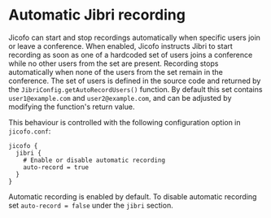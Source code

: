 # Automatic Jibri recording

Jicofo can start and stop recordings automatically when specific users join or
leave a conference. When enabled, Jicofo instructs Jibri to start recording as
soon as one of a hardcoded set of users joins a conference while no other users
from the set are present. Recording stops automatically when none of the users
from the set remain in the conference. The set of users is defined in the
source code and returned by the `JibriConfig.getAutoRecordUsers()` function.
By default this set contains `user1@example.com` and `user2@example.com`, and
can be adjusted by modifying the function's return value.

This behaviour is controlled with the following configuration option in
`jicofo.conf`:

```
jicofo {
  jibri {
    # Enable or disable automatic recording
    auto-record = true
  }
}
```

Automatic recording is enabled by default. To disable automatic recording set
`auto-record = false` under the `jibri` section.
